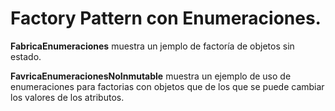 # Factory Pattern con Enumeraciones.

**FabricaEnumeraciones** muestra un jemplo de factoría
de objetos sin estado.

**FavricaEnumeracionesNoInmutable** muestra un ejemplo de uso
de enumeraciones para factorias con objetos que de los que 
se puede cambiar los valores de los atributos.
